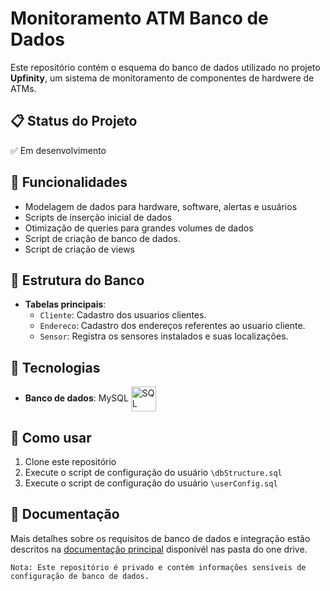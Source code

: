 # Monitoramento ATM Banco de Dados

Este repositório contém o esquema do banco de dados utilizado no projeto **Upfinity**, um sistema de monitoramento de componentes de hardwere de ATMs. 

## 📋 Status do Projeto

✅ Em desenvolvimento 

## 🚀 Funcionalidades

- Modelagem de dados para hardware, software, alertas e usuários
- Scripts de inserção inicial de dados
- Otimização de queries para grandes volumes de dados
- Script de criação de banco de dados.
- Script de criação de views

## 📂 Estrutura do Banco  

- **Tabelas principais**:
  - `Cliente`: Cadastro dos usuarios clientes.
  - `Endereco`: Cadastro dos endereços referentes ao usuario cliente.
  - `Sensor`: Registra os sensores instalados e suas localizações.


## 🚀 Tecnologias  

-   **Banco de dados**: MySQL 
<img
    align="center"
    alt="SQL"
    title="SQL"
    width="40px"
    style="padding-rigth: 10px;"
    src="https://cdn.jsdelivr.net/gh/devicons/devicon@latest/icons/azuresqldatabase/azuresqldatabase-original.svg"
/> 

## 📌 Como usar  
1. Clone este repositório  
2. Execute o script de configuração do usuário `\dbStructure.sql`
3. Execute o script de configuração do usuário `\userConfig.sql`

## 📖 Documentação
Mais detalhes sobre os requisitos de banco de dados e integração estão descritos na [documentação principal]() disponivél nas pasta do one drive.

`Nota: Este repositório é privado e contém informações sensíveis de configuração de banco de dados.`